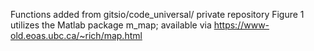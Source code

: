 Functions added from gitsio/code_universal/ private repository
Figure 1 utilizes the Matlab package m_map; available via https://www-old.eoas.ubc.ca/~rich/map.html
